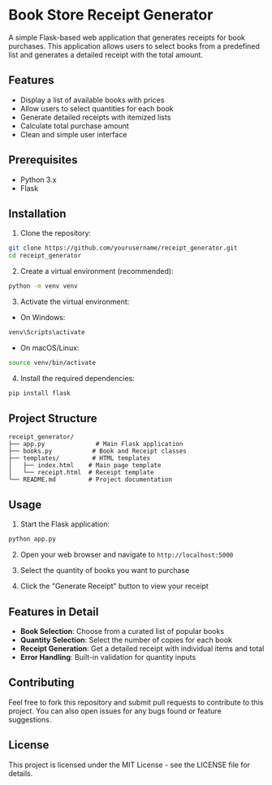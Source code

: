 # Book Store Receipt Generator

A simple Flask-based web application that generates receipts for book purchases. This application allows users to select books from a predefined list and generates a detailed receipt with the total amount.

## Features

- Display a list of available books with prices
- Allow users to select quantities for each book
- Generate detailed receipts with itemized lists
- Calculate total purchase amount
- Clean and simple user interface

## Prerequisites

- Python 3.x
- Flask

## Installation

1. Clone the repository:
```bash
git clone https://github.com/yourusername/receipt_generator.git
cd receipt_generator
```

2. Create a virtual environment (recommended):
```bash
python -m venv venv
```

3. Activate the virtual environment:
- On Windows:
```bash
venv\Scripts\activate
```
- On macOS/Linux:
```bash
source venv/bin/activate
```

4. Install the required dependencies:
```bash
pip install flask
```

## Project Structure

```
receipt_generator/
├── app.py              # Main Flask application
├── books.py           # Book and Receipt classes
├── templates/         # HTML templates
│   ├── index.html    # Main page template
│   └── receipt.html  # Receipt template
└── README.md         # Project documentation
```

## Usage

1. Start the Flask application:
```bash
python app.py
```

2. Open your web browser and navigate to `http://localhost:5000`

3. Select the quantity of books you want to purchase

4. Click the "Generate Receipt" button to view your receipt

## Features in Detail

- **Book Selection**: Choose from a curated list of popular books
- **Quantity Selection**: Select the number of copies for each book
- **Receipt Generation**: Get a detailed receipt with individual items and total
- **Error Handling**: Built-in validation for quantity inputs

## Contributing

Feel free to fork this repository and submit pull requests to contribute to this project. You can also open issues for any bugs found or feature suggestions.

## License

This project is licensed under the MIT License - see the LICENSE file for details. 